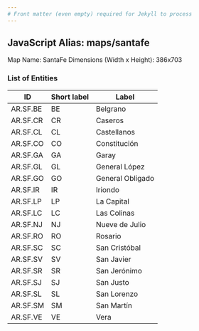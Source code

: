 ```yaml
---
# Front matter (even empty) required for Jekyll to process
---
```


## JavaScript Alias: maps/santafe

Map Name: SantaFe
Dimensions (Width x Height): 386x703

### List of Entities

ID  | Short label | Label
---|---|---|
AR.SF.BE  | BE          | Belgrano            
AR.SF.CR  | CR          | Caseros             
AR.SF.CL  | CL          | Castellanos         
AR.SF.CO  | CO          | Constitución        
AR.SF.GA  | GA          | Garay               
AR.SF.GL  | GL          | General López       
AR.SF.GO  | GO          | General Obligado    
AR.SF.IR  | IR          | Iriondo             
AR.SF.LP  | LP          | La Capital          
AR.SF.LC  | LC          | Las Colinas         
AR.SF.NJ  | NJ          | Nueve de Julio      
AR.SF.RO  | RO          | Rosario             
AR.SF.SC  | SC          | San Cristóbal       
AR.SF.SV  | SV          | San Javier          
AR.SF.SR  | SR          | San Jerónimo        
AR.SF.SJ  | SJ          | San Justo           
AR.SF.SL  | SL          | San Lorenzo         
AR.SF.SM  | SM          | San Martín          
AR.SF.VE  | VE          | Vera                

